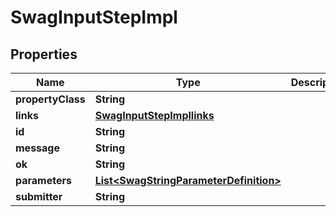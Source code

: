 
# SwagInputStepImpl

## Properties
Name | Type | Description | Notes
------------ | ------------- | ------------- | -------------
**propertyClass** | **String** |  |  [optional]
**links** | [**SwagInputStepImpllinks**](SwagInputStepImpllinks.md) |  |  [optional]
**id** | **String** |  |  [optional]
**message** | **String** |  |  [optional]
**ok** | **String** |  |  [optional]
**parameters** | [**List&lt;SwagStringParameterDefinition&gt;**](SwagStringParameterDefinition.md) |  |  [optional]
**submitter** | **String** |  |  [optional]



